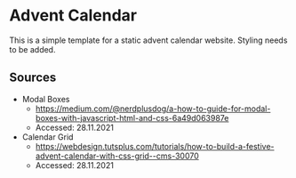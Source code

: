 # Advent Calendar

This is a simple template for a static advent calendar website.
Styling needs to be added.

## Sources
 - Modal Boxes
    - https://medium.com/@nerdplusdog/a-how-to-guide-for-modal-boxes-with-javascript-html-and-css-6a49d063987e
    - Accessed: 28.11.2021
 - Calendar Grid
    - https://webdesign.tutsplus.com/tutorials/how-to-build-a-festive-advent-calendar-with-css-grid--cms-30070
    - Accessed: 28.11.2021